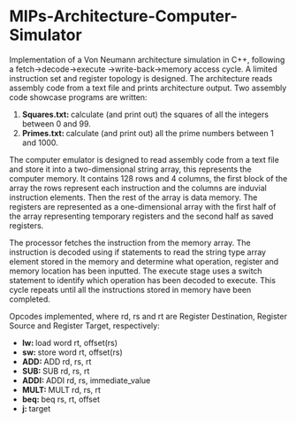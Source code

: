 # MIPs-Architecture-Computer-Simulator

Implementation of a Von Neumann architecture simulation in C++, following a fetch→decode→execute →write-back→memory access cycle. A limited instruction set and register topology is designed. The architecture reads assembly code from a text file and prints architecture output. Two assembly code showcase programs are written:
1. <Strong>Squares.txt: </Strong> calculate (and print out) the squares of all the integers between 0 and 99.
2. <Strong>Primes.txt: </Strong> calculate (and print out) all the prime numbers between 1 and 1000.

The computer emulator is designed to read assembly code from a text file and store it into a two-dimensional string array, this represents the computer memory. It contains 128 rows and 4 columns, the first block of the array the rows represent each instruction and the columns are induvial instruction elements. Then the rest of the array is data memory. The registers are represented as a one-dimensional array with the first half of the array representing temporary registers and the second half as saved registers.</br>

The processor fetches the instruction from the memory array. The instruction is decoded using if statements to read the string type array element stored in the memory and determine what operation, register and memory location has been inputted. The execute stage uses a switch statement to identify which operation has been decoded to execute. This cycle repeats until all the instructions stored in memory have been completed.</br>

Opcodes implemented, where rd, rs and rt are Register Destination, Register Source and Register Target, respectively:
* <Strong>lw: </Strong> load word rt, offset(rs)
* <strong>sw: </strong>store word rt, offset(rs) 
* <strong>ADD: </strong>ADD rd, rs, rt 
* <strong>SUB: </strong>SUB rd, rs, rt 
* <strong>ADDI: </strong>ADDI rd, rs, immediate_value 
* <strong>MULT: </strong>MULT rd, rs, rt 
* <strong>beq: </strong>beq rs, rt, offset 
* <strong>j: </strong>target 
